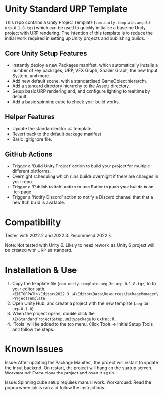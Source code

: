 # Unity Standard URP Template
This repo contains a Unity Project Template (`com.unity.template.aeg-3d-urp-0.1.8.tgz`) which can be used to quickly initialise a baseline Unity project with URP rendering. The intention of this template is to reduce the initial work required in setting up Unity projects and publishing builds.

## Core Unity Setup Features
- Instantly deploy a new Packages manifest, which automatically installs a number of key packages; URP, VFX Graph, Shader Graph, the new Input System, and more.
- Add new default scene, with a standardised GameObject hierarchy.
- Add a standard directory hierarchy to the Assets directory.
- Setup basic URP rendering and, and configure lighting to realtime by default.
- Add a basic spinning cube to check your build works.

## Helper Features
- Update the standard editor c# template.
- Revert back to the default package manifest
- Basic .gitignore file.

## GitHub Actions
- Trigger a 'Build Unity Project' action to build your project for multiple different platforms.
- Overnight scheduling which runs builds overnight if there are changes in your repo.
- Trigger a 'Publish to Itch' action to use Butler to push your builds to an Itch page.
- Trigger a 'Notify Discord' action to notify a Discord channel that that a new Itch build is available.

# Compatibility
Tested with 2022.2 and 2022.3. 
Recommend 2022.3.

Note: Not tested with Unity 6. Likely to need rework, as Unity 6 project will be created with URP as standard.

# Installation & Use
1. Copy the template file (`com.unity.template.aeg-3d-urp-0.1.8.tgz`) to to your editor path,
`<EDITORPATH>\Editor\2022_3_14\Editor\Data\Resources\PackageManager\ProjectTemplate`
2. Open Unity Hub, and create a project with the new template (`aeg-3d-urp-0.1.8`).
3. When the project opens, double click the `AEGStandardProjectSetup.unitypackage` to extract it. 
4. 'Tools' will be added to the top menu. Click Tools -> Initial Setup Tools and follow the steps.

# Known Issues
Issue: After updating the Package Manifest, the project will restart to update the Input backend. On restart, the project will hang on the startup screen.
Workaround: Force close the project and open it again.

Issue: Spinning cube setup requires manual work.
Workaround: Read the popup when job is ran and follow the instructions.